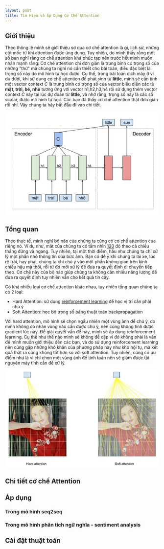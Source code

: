 ```yaml
---
layout: post
title: Tìm Hiểu và Áp Dụng Cơ Chế Attention
---
```


## Giới thiệu
Theo thông lệ mình sẽ giới thiệu sơ qua cơ chế attention là gì, lịch sử, những cột mốc từ khi attention được ứng dụng. Tuy nhiên, do mình thấy rằng một số bạn nghĩ rằng cơ chế attention khá phức tạp nên trước hết mình muốn nhấn mạnh rằng: Cơ chế attention chỉ đơn giản là trung bình có trọng số của những "thứ" mà chúng ta nghĩ nó cần thiết cho bài toán, điều đặc biệt là trọng số này do mô hình tự học được. Cụ thể, trong bài toán dịch máy ở ví dụ dưới, khi sử dụng cơ chế attention để phát sinh từ **little**, mình sẽ cần tính một vector context *C* là trung bình có trọng số của vector biểu diễn các từ **mặt, trời, bé, nhỏ** tương ứng với vector h1,h2,h3,h4 rồi sử dụng thêm vector context *C* này tại lúc dự đoán từ **little**, và nhớ rằng, trọng số này là các số scalar, được mô hình tự học. Các bạn đã thấy cơ chế attention thật đơn giản rồi nhỉ. Vậy chúng ta hãy bắt đầu đi vào chi tiết.
<div class="img-div" markdown="0">
    <img src="/images/attn_seq2seq.png" />
</div>

## Tổng quan
Theo thực tế, mình nghĩ bộ não của chúng ta cũng có cơ chế attention của riêng nó. Ví dụ như, mắt của chúng ta có tầm nhìn [120](https://en.wikipedia.org/wiki/Field_of_view) độ theo cả chiều thẳng đứng và ngang. Tuy nhiên, tại một thời điểm, hầu như chúng ta chỉ xử lý một phần nhỏ thông tin của bức ảnh. Bạn có để ý khi chúng ta lái xe, lúc rẽ trái, hay phải, chúng ta chỉ chú ý vào một phần không gian trên kính chiếu hậu mà thôi, rồi từ đó mới xử lý để đưa ra quyết định di chuyển tiếp theo. Cơ chế này của bộ não giúp chúng ta không cần nhiều năng lượng để đưa ra quyết định tuy nhiên vẫn cho kết quả tin cậy. 

Có khá nhiều loại cơ chế attention khác nhau, tuy nhiên tổng quan chúng ta có 2 loại:
* Hard Attention: sử dụng [reinforcement learning](http://proceedings.mlr.press/v37/xuc15.pdf) để học vị trí cần phải chú ý
* Soft Attention: học bộ trọng số bằng thuật toán backpropagation

Với hard attention, mô hình sẽ chọn ngẫu nhiên một vùng ảnh để chú ý, do mình không có nhãn vùng nào cần được chú ý, nên cũng không tính được gradient lúc này. Để giải quyết vấn đề này, mình sẽ áp dụng reinforcement learning. Cụ thể như thế nào mình sẽ không đề cập vì đó không phải là vấn đề mình muốn giới thiệu đến các bạn, và do sử dụng reinforcement learning nên cũng gặp những khó khăn của phương pháp này như khó hội tụ, mà kết quả thật ra cũng không tốt hơn so với soft attention. Tuy nhiên, cũng có ưu điểm như là vì chỉ chọn một vùng ảnh để tính toán nên sẽ giảm được tài nguyên máy tính cần để xử lý. 


<div class="img-div" markdown="0">
    <img src="/images/attn_soft_hard.jpg"/>
</div>

## Chi tiết cơ chế Attention

## Áp dụng

### Trong mô hình seq2seq

### Trong mô hình phân tích ngữ nghĩa - sentiment analysis

## Cài đặt thuật toán

